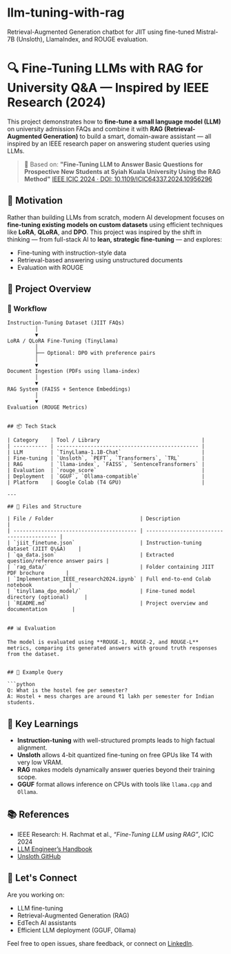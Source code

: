 # llm-tuning-with-rag
Retrieval-Augmented Generation chatbot for JIIT using fine-tuned Mistral-7B (Unsloth), LlamaIndex, and ROUGE evaluation.

# 🔍 Fine-Tuning LLMs with RAG for University Q\&A — Inspired by IEEE Research (2024)

This project demonstrates how to **fine-tune a small language model (LLM)** on university admission FAQs and combine it with **RAG (Retrieval-Augmented Generation)** to build a smart, domain-aware assistant — all inspired by an IEEE research paper on answering student queries using LLMs.

> 🔬 Based on:
> **"Fine-Tuning LLM to Answer Basic Questions for Prospective New Students at Syiah Kuala University Using the RAG Method"**
> [IEEE ICIC 2024 · DOI: 10.1109/ICIC64337.2024.10956296](https://doi.org/10.1109/ICIC64337.2024.10956296)


## 🎯 Motivation

Rather than building LLMs from scratch, modern AI development focuses on **fine-tuning existing models on custom datasets** using efficient techniques like **LoRA**, **QLoRA**, and **DPO**. This project was inspired by the shift in thinking — from full-stack AI to **lean, strategic fine-tuning** — and explores:

* Fine-tuning with instruction-style data
* Retrieval-based answering using unstructured documents
* Evaluation with ROUGE

## 🧠 Project Overview

### 🔄 Workflow

```text
Instruction-Tuning Dataset (JIIT FAQs)
         │
         ▼
LoRA / QLoRA Fine-Tuning (TinyLlama)
         │
         ├── Optional: DPO with preference pairs
         │
         ▼
Document Ingestion (PDFs using llama-index)
         │
         ▼
RAG System (FAISS + Sentence Embeddings)
         │
         ▼
Evaluation (ROUGE Metrics)
  

## 📦 Tech Stack

| Category    | Tool / Library                                 |
| ----------- | ---------------------------------------------- |
| LLM         | `TinyLlama-1.1B-Chat`                          |
| Fine-tuning | `Unsloth`, `PEFT`, `Transformers`, `TRL`       |
| RAG         | `llama-index`, `FAISS`, `SentenceTransformers` |
| Evaluation  | `rouge_score`                                  |
| Deployment  | `GGUF`, `Ollama-compatible`                    |
| Platform    | Google Colab (T4 GPU)                          |

---

## 📁 Files and Structure

| File / Folder                            | Description                               |
| ---------------------------------------- | ----------------------------------------- |
| `jiit_finetune.json`                     | Instruction-tuning dataset (JIIT Q\&A)    |
| `qa_data.json`                           | Extracted question/reference answer pairs |
| `rag_data/`                              | Folder containing JIIT PDF brochure       |
| `Implementation_IEEE_research2024.ipynb` | Full end-to-end Colab notebook            |
| `tinyllama_dpo_model/`                   | Fine-tuned model directory (optional)     |
| `README.md`                              | Project overview and documentation        |


## 📊 Evaluation

The model is evaluated using **ROUGE-1, ROUGE-2, and ROUGE-L** metrics, comparing its generated answers with ground truth responses from the dataset.


## 🧪 Example Query

```python
Q: What is the hostel fee per semester?
A: Hostel + mess charges are around ₹1 lakh per semester for Indian students.
```

## 🧠 Key Learnings

* **Instruction-tuning** with well-structured prompts leads to high factual alignment.
* **Unsloth** allows 4-bit quantized fine-tuning on free GPUs like T4 with very low VRAM.
* **RAG** makes models dynamically answer queries beyond their training scope.
* **GGUF** format allows inference on CPUs with tools like `llama.cpp` and `Ollama`.


## 📚 References

* IEEE Research: H. Rachmat et al., *“Fine-Tuning LLM using RAG”*, ICIC 2024
* [LLM Engineer’s Handbook](https://www.amazon.com/LLM-Engineers-Handbook-engineering-production/dp/1836200072)
* [Unsloth GitHub](https://github.com/unslothai/unsloth)

## 🤝 Let's Connect

Are you working on:

* LLM fine-tuning
* Retrieval-Augmented Generation (RAG)
* EdTech AI assistants
* Efficient LLM deployment (GGUF, Ollama)

Feel free to open issues, share feedback, or connect on [LinkedIn](https://www.linkedin.com/in/).


